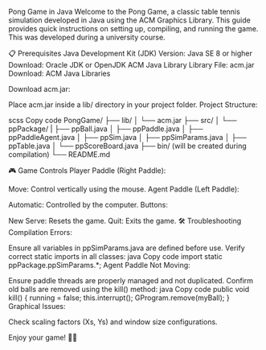 Pong Game in Java
Welcome to the Pong Game, a classic table tennis simulation developed in Java using the ACM Graphics Library. This guide provides quick instructions on setting up, compiling, and running the game. This was developed during a university course.

📋 Prerequisites
Java Development Kit (JDK)
Version: Java SE 8 or higher
Download: Oracle JDK or OpenJDK
ACM Java Library
Library File: acm.jar
Download: ACM Java Libraries

Download acm.jar:

Place acm.jar inside a lib/ directory in your project folder.
Project Structure:

scss
Copy code
PongGame/
├── lib/
│   └── acm.jar
├── src/
│   └── ppPackage/
|        ├── ppBall.java
│       ├── ppPaddle.java
│       ├── ppPaddleAgent.java
│       ├── ppSim.java
│       ├── ppSimParams.java
│       ├── ppTable.java
│       └── ppScoreBoard.java
├── bin/ (will be created during compilation)
└── README.md

🎮 Game Controls
Player Paddle (Right Paddle):

Move: Control vertically using the mouse.
Agent Paddle (Left Paddle):

Automatic: Controlled by the computer.
Buttons:

New Serve: Resets the game.
Quit: Exits the game.
🛠 Troubleshooting
Compilation Errors:

Ensure all variables in ppSimParams.java are defined before use.
Verify correct static imports in all classes:
java
Copy code
import static ppPackage.ppSimParams.*;
Agent Paddle Not Moving:

Ensure paddle threads are properly managed and not duplicated.
Confirm old balls are removed using the kill() method:
java
Copy code
public void kill() {
    running = false;
    this.interrupt();
    GProgram.remove(myBall);
}
Graphical Issues:

Check scaling factors (Xs, Ys) and window size configurations.

Enjoy your game! 🏓🎉
